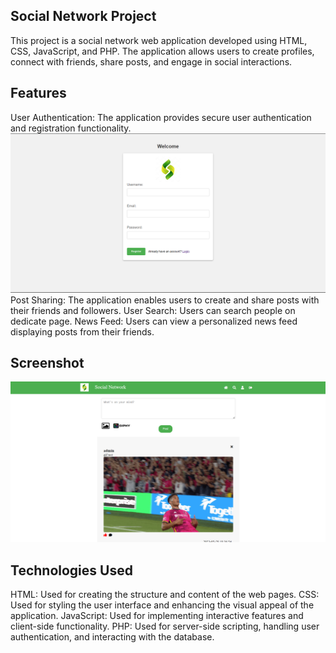 ## Social Network Project
This project is a social network web application developed using HTML, CSS, JavaScript, and PHP. The application allows users to create profiles, connect with friends, share posts, and engage in social interactions.

## Features
User Authentication: The application provides secure user authentication and registration functionality.
![Alt Text](/img1.png)
Post Sharing: The application enables users to create and share posts with their friends and followers.
User Search: Users can search people on dedicate page.
News Feed: Users can view a personalized news feed displaying posts from their friends.

## Screenshot 
![Alt Text](/img2.png)

## Technologies Used
HTML: Used for creating the structure and content of the web pages.
CSS: Used for styling the user interface and enhancing the visual appeal of the application.
JavaScript: Used for implementing interactive features and client-side functionality.
PHP: Used for server-side scripting, handling user authentication, and interacting with the database.
